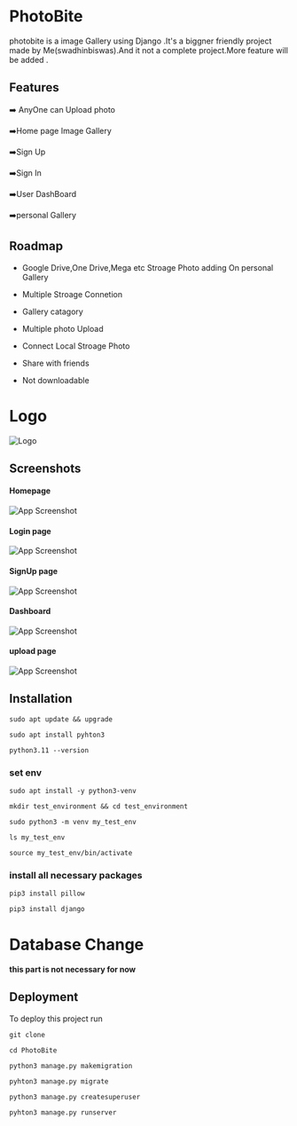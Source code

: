 
# PhotoBite

photobite is a image Gallery using Django .It's a biggner friendly project made by Me(swadhinbiswas).And it not a complete project.More feature will be added .

## Features

➡️ AnyOne can Upload photo          

➡️Home page Image Gallery  

➡️Sign Up         

➡️Sign In  

➡️User DashBoard

➡️personal Gallery

## Roadmap

- Google Drive,One Drive,Mega etc Stroage Photo adding On personal Gallery

- Multiple Stroage Connetion 

- Gallery catagory 

- Multiple photo Upload

- Connect Local Stroage Photo

- Share with friends 
- Not downloadable



# Logo

![Logo](https://raw.githubusercontent.com/swadhinbiswas/PhotoBite/main/IMAGESTORE/Screenshot%20from%202023-12-09%2002-12-11.png)


## Screenshots
#### Homepage
![App Screenshot](https://raw.githubusercontent.com/swadhinbiswas/PhotoBite/main/IMAGESTORE/Screenshot%20from%202023-12-09%2002-19-47.png)

#### Login page

![App Screenshot](https://raw.githubusercontent.com/swadhinbiswas/PhotoBite/main/IMAGESTORE/Screenshot%20from%202023-12-09%2002-29-26.png)


#### SignUp page

![App Screenshot](https://raw.githubusercontent.com/swadhinbiswas/PhotoBite/main/IMAGESTORE/Screenshot%20from%202023-12-09%2002-27-39.png)


#### Dashboard

![App Screenshot](https://raw.githubusercontent.com/swadhinbiswas/PhotoBite/main/IMAGESTORE/Screenshot%20from%202023-12-08%2016-53-10.png)


#### upload page
![App Screenshot](https://raw.githubusercontent.com/swadhinbiswas/PhotoBite/main/IMAGESTORE/Screenshot%20from%202023-12-09%2002-23-32.png)

## Installation

```
sudo apt update && upgrade
```
```
sudo apt install pyhton3
```
```
python3.11 --version
```
### set env
```
sudo apt install -y python3-venv

mkdir test_environment && cd test_environment

sudo python3 -m venv my_test_env

ls my_test_env

source my_test_env/bin/activate

```
### install all necessary packages 

```
pip3 install pillow

pip3 install django

```

# Database Change 

#### this part is not necessary for now 
## Deployment

To deploy this project run

```
git clone 

cd PhotoBite

python3 manage.py makemigration

pyhton3 manage.py migrate

python3 manage.py createsuperuser

pyhton3 manage.py runserver

```


